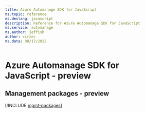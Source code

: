```yaml
---
title: Azure Automanage SDK for JavaScript
ms.topic: reference
ms.devlang: javascript
description: Reference for Azure Automanage SDK for JavaScript
ms.service: automanage
ms.author: jeffish
author: xirzec
ms.data: 08/17/2022
---
```

# Azure Automanage SDK for JavaScript - preview

## Management packages - preview
[!INCLUDE [mgmt-packages](automanage-mgmt-index.md)]
